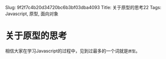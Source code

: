 Slug: 9f2f7c4b20d34720bc6b3bf03dba4093
Title: 关于原型的思考22
Tags: Javascript, 原型, 面向对象

# 关于原型的思考

相信大家在学习Javascript的过程中，见到过最多的一个词就是<code>原型</code>。
